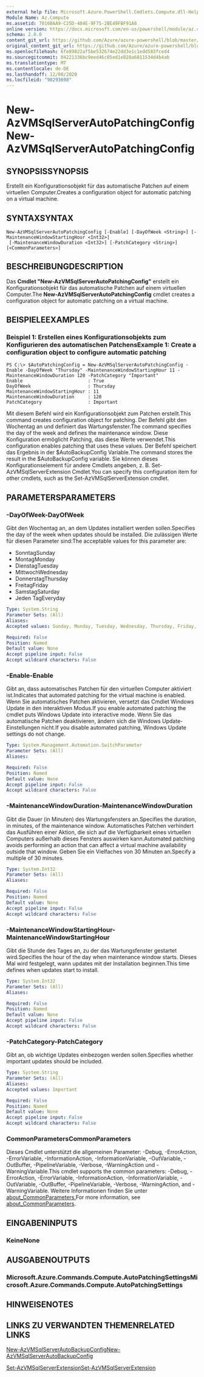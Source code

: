 ```yaml
---
external help file: Microsoft.Azure.PowerShell.Cmdlets.Compute.dll-Help.xml
Module Name: Az.Compute
ms.assetid: 7016BAA9-C25D-404E-9F75-2BE49FBF91A8
online version: https://docs.microsoft.com/en-us/powershell/module/az.compute/new-azvmsqlserverautopatchingconfig
schema: 2.0.0
content_git_url: https://github.com/Azure/azure-powershell/blob/master/src/Compute/Compute/help/New-AzVMSqlServerAutoPatchingConfig.md
original_content_git_url: https://github.com/Azure/azure-powershell/blob/master/src/Compute/Compute/help/New-AzVMSqlServerAutoPatchingConfig.md
ms.openlocfilehash: 6fe89822af5be532674e22dd3e1c1edd583fced4
ms.sourcegitcommit: 04221336bc9eed46c05ed1e828a6811534d4b4ab
ms.translationtype: MT
ms.contentlocale: de-DE
ms.lasthandoff: 12/08/2020
ms.locfileid: "98293698"
---
```

# <span data-ttu-id="e87cf-101">New-AzVMSqlServerAutoPatchingConfig</span><span class="sxs-lookup"><span data-stu-id="e87cf-101">New-AzVMSqlServerAutoPatchingConfig</span></span>

## <span data-ttu-id="e87cf-102">SYNOPSIS</span><span class="sxs-lookup"><span data-stu-id="e87cf-102">SYNOPSIS</span></span>
<span data-ttu-id="e87cf-103">Erstellt ein Konfigurationsobjekt für das automatische Patchen auf einem virtuellen Computer.</span><span class="sxs-lookup"><span data-stu-id="e87cf-103">Creates a configuration object for automatic patching on a virtual machine.</span></span>

## <span data-ttu-id="e87cf-104">SYNTAX</span><span class="sxs-lookup"><span data-stu-id="e87cf-104">SYNTAX</span></span>

```
New-AzVMSqlServerAutoPatchingConfig [-Enable] [-DayOfWeek <String>] [-MaintenanceWindowStartingHour <Int32>]
 [-MaintenanceWindowDuration <Int32>] [-PatchCategory <String>] [<CommonParameters>]
```

## <span data-ttu-id="e87cf-105">BESCHREIBUNG</span><span class="sxs-lookup"><span data-stu-id="e87cf-105">DESCRIPTION</span></span>
<span data-ttu-id="e87cf-106">Das **Cmdlet "New-AzVMSqlServerAutoPatchingConfig"** erstellt ein Konfigurationsobjekt für das automatische Patchen auf einem virtuellen Computer.</span><span class="sxs-lookup"><span data-stu-id="e87cf-106">The **New-AzVMSqlServerAutoPatchingConfig** cmdlet creates a configuration object for automatic patching on a virtual machine.</span></span>

## <span data-ttu-id="e87cf-107">BEISPIELE</span><span class="sxs-lookup"><span data-stu-id="e87cf-107">EXAMPLES</span></span>

### <span data-ttu-id="e87cf-108">Beispiel 1: Erstellen eines Konfigurationsobjekts zum Konfigurieren des automatischen Patchens</span><span class="sxs-lookup"><span data-stu-id="e87cf-108">Example 1: Create a configuration object to configure automatic patching</span></span>
```
PS C:\> $AutoPatchingConfig = New-AzVMSqlServerAutoPatchingConfig -Enable -DayOfWeek "Thursday" -MaintenanceWindowStartingHour 11 -MaintenanceWindowDuration 120 -PatchCategory "Important"
Enable                        : True
DayOfWeek                     : Thursday
MaintenanceWindowStartingHour : 11
MaintenanceWindowDuration     : 120
PatchCategory                 : Important
```

<span data-ttu-id="e87cf-109">Mit diesem Befehl wird ein Konfigurationsobjekt zum Patchen erstellt.</span><span class="sxs-lookup"><span data-stu-id="e87cf-109">This command creates configuration object for patching.</span></span>
<span data-ttu-id="e87cf-110">Der Befehl gibt den Wochentag an und definiert das Wartungsfenster.</span><span class="sxs-lookup"><span data-stu-id="e87cf-110">The command specifies the day of the week and defines the maintenance window.</span></span>
<span data-ttu-id="e87cf-111">Diese Konfiguration ermöglicht Patching, das diese Werte verwendet.</span><span class="sxs-lookup"><span data-stu-id="e87cf-111">This configuration enables patching that uses these values.</span></span>
<span data-ttu-id="e87cf-112">Der Befehl speichert das Ergebnis in der $AutoBackupConfig Variable.</span><span class="sxs-lookup"><span data-stu-id="e87cf-112">The command stores the result in the $AutoBackupConfig variable.</span></span>
<span data-ttu-id="e87cf-113">Sie können dieses Konfigurationselement für andere Cmdlets angeben, z. B. Set-AzVMSqlServerExtension Cmdlet.</span><span class="sxs-lookup"><span data-stu-id="e87cf-113">You can specify this configuration item for other cmdlets, such as the Set-AzVMSqlServerExtension cmdlet.</span></span>

## <span data-ttu-id="e87cf-114">PARAMETERS</span><span class="sxs-lookup"><span data-stu-id="e87cf-114">PARAMETERS</span></span>

### <span data-ttu-id="e87cf-115">-DayOfWeek</span><span class="sxs-lookup"><span data-stu-id="e87cf-115">-DayOfWeek</span></span>
<span data-ttu-id="e87cf-116">Gibt den Wochentag an, an dem Updates installiert werden sollen.</span><span class="sxs-lookup"><span data-stu-id="e87cf-116">Specifies the day of the week when updates should be installed.</span></span>
<span data-ttu-id="e87cf-117">Die zulässigen Werte für diesen Parameter sind:</span><span class="sxs-lookup"><span data-stu-id="e87cf-117">The acceptable values for this parameter are:</span></span>
- <span data-ttu-id="e87cf-118">Sonntag</span><span class="sxs-lookup"><span data-stu-id="e87cf-118">Sunday</span></span>
- <span data-ttu-id="e87cf-119">Montag</span><span class="sxs-lookup"><span data-stu-id="e87cf-119">Monday</span></span>
- <span data-ttu-id="e87cf-120">Dienstag</span><span class="sxs-lookup"><span data-stu-id="e87cf-120">Tuesday</span></span>
- <span data-ttu-id="e87cf-121">Mittwoch</span><span class="sxs-lookup"><span data-stu-id="e87cf-121">Wednesday</span></span>
- <span data-ttu-id="e87cf-122">Donnerstag</span><span class="sxs-lookup"><span data-stu-id="e87cf-122">Thursday</span></span>
- <span data-ttu-id="e87cf-123">Freitag</span><span class="sxs-lookup"><span data-stu-id="e87cf-123">Friday</span></span>
- <span data-ttu-id="e87cf-124">Samstag</span><span class="sxs-lookup"><span data-stu-id="e87cf-124">Saturday</span></span>
- <span data-ttu-id="e87cf-125">Jeden Tag</span><span class="sxs-lookup"><span data-stu-id="e87cf-125">Everyday</span></span>

```yaml
Type: System.String
Parameter Sets: (All)
Aliases:
Accepted values: Sunday, Monday, Tuesday, Wednesday, Thursday, Friday, Saturday, Everyday

Required: False
Position: Named
Default value: None
Accept pipeline input: False
Accept wildcard characters: False
```

### <span data-ttu-id="e87cf-126">-Enable</span><span class="sxs-lookup"><span data-stu-id="e87cf-126">-Enable</span></span>
<span data-ttu-id="e87cf-127">Gibt an, dass automatisches Patchen für den virtuellen Computer aktiviert ist.</span><span class="sxs-lookup"><span data-stu-id="e87cf-127">Indicates that automated patching for the virtual machine is enabled.</span></span>
<span data-ttu-id="e87cf-128">Wenn Sie automatisches Patchen aktivieren, versetzt das Cmdlet Windows Update in den interaktiven Modus.</span><span class="sxs-lookup"><span data-stu-id="e87cf-128">If you enable automated patching the cmdlet puts Windows Update into interactive mode.</span></span>
<span data-ttu-id="e87cf-129">Wenn Sie das automatische Patchen deaktivieren, ändern sich die Windows Update-Einstellungen nicht.</span><span class="sxs-lookup"><span data-stu-id="e87cf-129">If you disable automated patching, Windows Update settings do not change.</span></span>

```yaml
Type: System.Management.Automation.SwitchParameter
Parameter Sets: (All)
Aliases:

Required: False
Position: Named
Default value: None
Accept pipeline input: False
Accept wildcard characters: False
```

### <span data-ttu-id="e87cf-130">-MaintenanceWindowDuration</span><span class="sxs-lookup"><span data-stu-id="e87cf-130">-MaintenanceWindowDuration</span></span>
<span data-ttu-id="e87cf-131">Gibt die Dauer (in Minuten) des Wartungsfensters an.</span><span class="sxs-lookup"><span data-stu-id="e87cf-131">Specifies the duration, in minutes, of the maintenance window.</span></span>
<span data-ttu-id="e87cf-132">Automatisches Patchen verhindert das Ausführen einer Aktion, die sich auf die Verfügbarkeit eines virtuellen Computers außerhalb dieses Fensters auswirken kann.</span><span class="sxs-lookup"><span data-stu-id="e87cf-132">Automated patching avoids performing an action that can affect a virtual machine availability outside that window.</span></span>
<span data-ttu-id="e87cf-133">Geben Sie ein Vielfaches von 30 Minuten an.</span><span class="sxs-lookup"><span data-stu-id="e87cf-133">Specify a multiple of 30 minutes.</span></span>

```yaml
Type: System.Int32
Parameter Sets: (All)
Aliases:

Required: False
Position: Named
Default value: None
Accept pipeline input: False
Accept wildcard characters: False
```

### <span data-ttu-id="e87cf-134">-MaintenanceWindowStartingHour</span><span class="sxs-lookup"><span data-stu-id="e87cf-134">-MaintenanceWindowStartingHour</span></span>
<span data-ttu-id="e87cf-135">Gibt die Stunde des Tages an, zu der das Wartungsfenster gestartet wird.</span><span class="sxs-lookup"><span data-stu-id="e87cf-135">Specifies the hour of the day when maintenance window starts.</span></span>
<span data-ttu-id="e87cf-136">Dieses Mal wird festgelegt, wann updates mit der Installation beginnen.</span><span class="sxs-lookup"><span data-stu-id="e87cf-136">This time defines when updates start to install.</span></span>

```yaml
Type: System.Int32
Parameter Sets: (All)
Aliases:

Required: False
Position: Named
Default value: None
Accept pipeline input: False
Accept wildcard characters: False
```

### <span data-ttu-id="e87cf-137">-PatchCategory</span><span class="sxs-lookup"><span data-stu-id="e87cf-137">-PatchCategory</span></span>
<span data-ttu-id="e87cf-138">Gibt an, ob wichtige Updates einbezogen werden sollen.</span><span class="sxs-lookup"><span data-stu-id="e87cf-138">Specifies whether important updates should be included.</span></span>

```yaml
Type: System.String
Parameter Sets: (All)
Aliases:
Accepted values: Important

Required: False
Position: Named
Default value: None
Accept pipeline input: False
Accept wildcard characters: False
```

### <span data-ttu-id="e87cf-139">CommonParameters</span><span class="sxs-lookup"><span data-stu-id="e87cf-139">CommonParameters</span></span>
<span data-ttu-id="e87cf-140">Dieses Cmdlet unterstützt die allgemeinen Parameter: -Debug, -ErrorAction, -ErrorVariable, -InformationAction, -InformationVariable, -OutVariable, -OutBuffer, -PipelineVariable, -Verbose, -WarningAction und -WarningVariable.</span><span class="sxs-lookup"><span data-stu-id="e87cf-140">This cmdlet supports the common parameters: -Debug, -ErrorAction, -ErrorVariable, -InformationAction, -InformationVariable, -OutVariable, -OutBuffer, -PipelineVariable, -Verbose, -WarningAction, and -WarningVariable.</span></span> <span data-ttu-id="e87cf-141">Weitere Informationen finden Sie unter [about_CommonParameters.](http://go.microsoft.com/fwlink/?LinkID=113216)</span><span class="sxs-lookup"><span data-stu-id="e87cf-141">For more information, see [about_CommonParameters](http://go.microsoft.com/fwlink/?LinkID=113216).</span></span>

## <span data-ttu-id="e87cf-142">EINGABEN</span><span class="sxs-lookup"><span data-stu-id="e87cf-142">INPUTS</span></span>

### <span data-ttu-id="e87cf-143">Keine</span><span class="sxs-lookup"><span data-stu-id="e87cf-143">None</span></span>

## <span data-ttu-id="e87cf-144">AUSGABEN</span><span class="sxs-lookup"><span data-stu-id="e87cf-144">OUTPUTS</span></span>

### <span data-ttu-id="e87cf-145">Microsoft.Azure.Commands.Compute.AutoPatchingSettings</span><span class="sxs-lookup"><span data-stu-id="e87cf-145">Microsoft.Azure.Commands.Compute.AutoPatchingSettings</span></span>

## <span data-ttu-id="e87cf-146">HINWEISE</span><span class="sxs-lookup"><span data-stu-id="e87cf-146">NOTES</span></span>

## <span data-ttu-id="e87cf-147">LINKS ZU VERWANDTEN THEMEN</span><span class="sxs-lookup"><span data-stu-id="e87cf-147">RELATED LINKS</span></span>

[<span data-ttu-id="e87cf-148">New-AzVMSqlServerAutoBackupConfig</span><span class="sxs-lookup"><span data-stu-id="e87cf-148">New-AzVMSqlServerAutoBackupConfig</span></span>](./New-AzVMSqlServerAutoBackupConfig.md)

[<span data-ttu-id="e87cf-149">Set-AzVMSqlServerExtension</span><span class="sxs-lookup"><span data-stu-id="e87cf-149">Set-AzVMSqlServerExtension</span></span>](./Set-AzVMSqlServerExtension.md)


